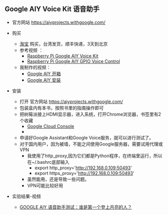 ## Google AIY Voice Kit 语音助手
- 官方网站 https://aiyprojects.withgoogle.com/

- 购买
	- [淘宝](https://item.taobao.com/item.htm?spm=a1z09.2.0.0.5ff3f977LungAA&id=560254057675&_u=8envdkb13fe) 购买，台湾发货，顺丰快递，3天到北京
	- 参考视频 ：
		- [Raspberry Pi Google AIY Voice Kit](https://www.bilibili.com/video/av16126729/)
		- [Raspberry Pi Google AIY GPIO Voice Control](https://www.bilibili.com/video/av16126179/)
	- 我制作的视频：
		- [Google AIY 开箱](https://www.bilibili.com/video/av16130607/)
		- [Google AIY 安装](https://www.bilibili.com/video/av16132744/)
		
- 安装
	- 打开 官方网站 https://aiyprojects.withgoogle.com/		
	- 包装盒内有本书，按照书里的指南操作即可
	- 把树莓派接上HDMI显示器，进入系统，打开Chrome浏览器，书签里有2个收藏
		- [Google Cloud Console](https://console.cloud.google.com/)
		- []()
	- 申请好Google Assistant和Google Voice服务，就可以进行测试了。
	- 对于国内用户，因为被墙，不能之间使用Google服务器，需要试用代理或VPN
		- 我使用了http_proxy,因为它们都是Python程序，在终端里运行，所以在~/.bashrc底部输入
			- export http_proxy='http://192.168.0.109:50493'
			- export https_proxy='http://192.168.0.109:50493'
		- 虽然能用，还是导致一些问题。
		- VPN可能比较好用
		
- 实验结果-视频
	- [ GOOGLE AIY 语音助手测试：谁是第一个登上月亮的人？](https://www.bilibili.com/video/av16132773/)
